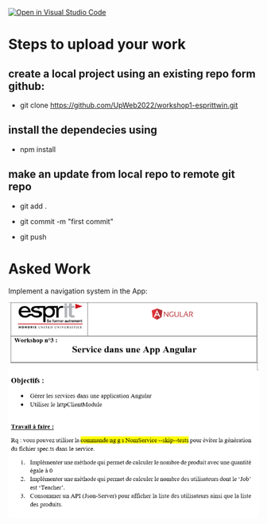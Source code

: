 [![Open in Visual Studio Code](https://classroom.github.com/assets/open-in-vscode-f059dc9a6f8d3a56e377f745f24479a46679e63a5d9fe6f495e02850cd0d8118.svg)](https://classroom.github.com/online_ide?assignment_repo_id=7489514&assignment_repo_type=AssignmentRepo)
# Steps to upload your work
## create a local project using an existing repo form github: 
  - git clone https://github.com/UpWeb2022/workshop1-esprittwin.git
## install the dependecies using 
  - npm install 
## make an update from local repo to remote git repo
  - git add .
  
  - git commit -m "first commit"
  - git push
# Asked Work
Implement a navigation system in the App:

<img src="https://github.com/badi3a/Workshop3_Service/blob/main/workshop.png">
